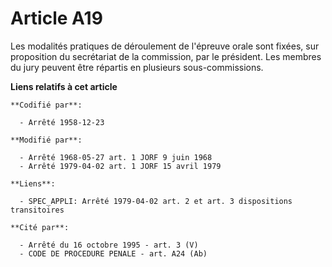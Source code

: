 # Article A19

Les modalités pratiques de déroulement de l'épreuve orale sont fixées, sur proposition du secrétariat de la commission, par
le président. Les membres du jury peuvent être répartis en plusieurs sous-commissions.

**Liens relatifs à cet article**

	**Codifié par**:

	  - Arrêté 1958-12-23

	**Modifié par**:

	  - Arrêté 1968-05-27 art. 1 JORF 9 juin 1968
	  - Arrêté 1979-04-02 art. 1 JORF 15 avril 1979

	**Liens**:

	  - SPEC_APPLI: Arrêté 1979-04-02 art. 2 et art. 3 dispositions transitoires

	**Cité par**:

	  - Arrêté du 16 octobre 1995 - art. 3 (V)
	  - CODE DE PROCEDURE PENALE - art. A24 (Ab)
